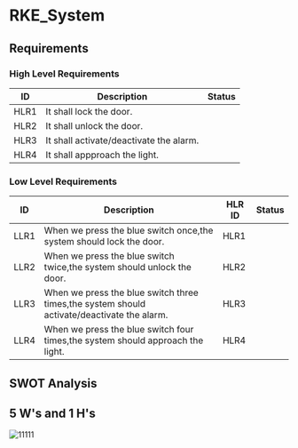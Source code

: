 # RKE_System


## Requirements


### High Level Requirements

| ID| Description|Status|
|---|------------|------|
|HLR1|It shall lock the door.| |
|HLR2|It shall unlock the door.| |
|HLR3|It shall activate/deactivate the alarm.| |
|HLR4|It shall appproach the light.| |



### Low Level Requirements

|ID|Description|HLR ID|Status|
|--|-----------|------|-------|
|LLR1|When we press the blue switch once,the system should lock the door.|HLR1| |
|LLR2|When we press the blue switch twice,the system should unlock the door.|HLR2| |
|LLR3|When we press the blue switch three times,the system should activate/deactivate the alarm.|HLR3| |
|LLR4|When we press the blue switch four times,the system should approach the light.|HLR4| |



## SWOT Analysis

## 5 W's and 1 H's
![11111](https://user-images.githubusercontent.com/82749120/157889756-8a7f10cd-23f1-4902-97b7-cfa625acb4f0.png)
